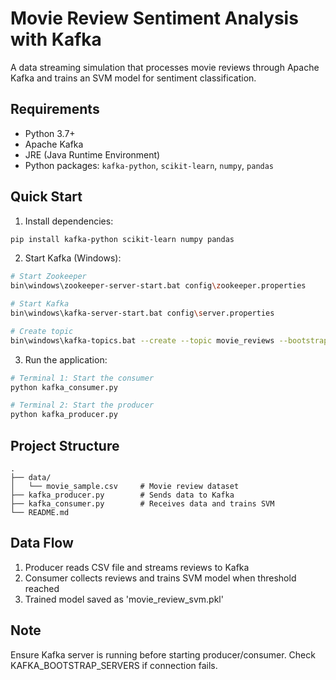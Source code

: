 # Movie Review Sentiment Analysis with Kafka

A data streaming simulation that processes movie reviews through Apache Kafka and trains an SVM model for sentiment classification.

## Requirements

- Python 3.7+
- Apache Kafka
- JRE (Java Runtime Environment)
- Python packages: `kafka-python`, `scikit-learn`, `numpy`, `pandas`

## Quick Start

1. Install dependencies:
```bash
pip install kafka-python scikit-learn numpy pandas
```

2. Start Kafka (Windows):
```bash
# Start Zookeeper
bin\windows\zookeeper-server-start.bat config\zookeeper.properties

# Start Kafka
bin\windows\kafka-server-start.bat config\server.properties

# Create topic
bin\windows\kafka-topics.bat --create --topic movie_reviews --bootstrap-server localhost:9092 --partitions 1 --replication-factor 1
```

3. Run the application:
```bash
# Terminal 1: Start the consumer
python kafka_consumer.py

# Terminal 2: Start the producer
python kafka_producer.py
```

## Project Structure

```
.
├── data/
│   └── movie_sample.csv     # Movie review dataset
├── kafka_producer.py        # Sends data to Kafka
├── kafka_consumer.py        # Receives data and trains SVM
└── README.md
```

## Data Flow

1. Producer reads CSV file and streams reviews to Kafka
2. Consumer collects reviews and trains SVM model when threshold reached
3. Trained model saved as 'movie_review_svm.pkl'

## Note

Ensure Kafka server is running before starting producer/consumer. Check KAFKA_BOOTSTRAP_SERVERS if connection fails.